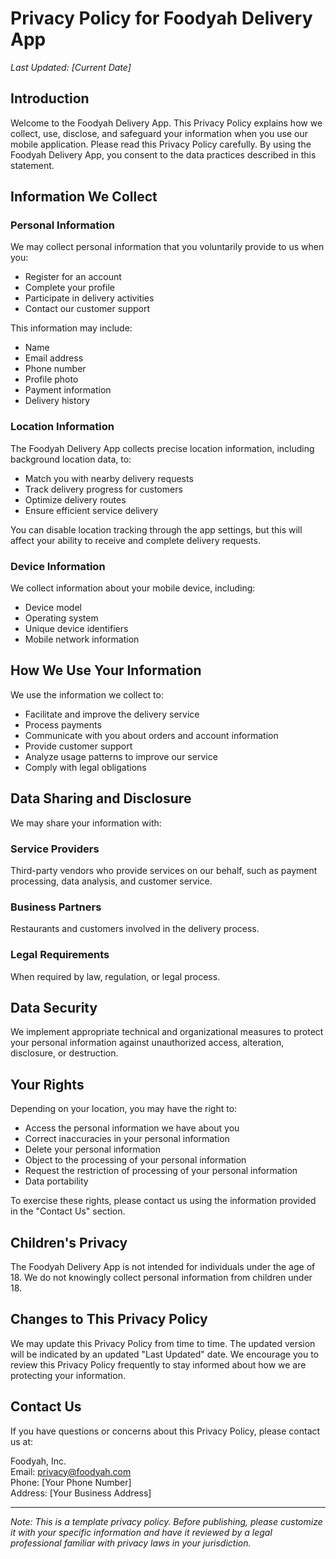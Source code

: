 # Privacy Policy for Foodyah Delivery App

*Last Updated: [Current Date]*

## Introduction

Welcome to the Foodyah Delivery App. This Privacy Policy explains how we collect, use, disclose, and safeguard your information when you use our mobile application. Please read this Privacy Policy carefully. By using the Foodyah Delivery App, you consent to the data practices described in this statement.

## Information We Collect

### Personal Information

We may collect personal information that you voluntarily provide to us when you:
- Register for an account
- Complete your profile
- Participate in delivery activities
- Contact our customer support

This information may include:
- Name
- Email address
- Phone number
- Profile photo
- Payment information
- Delivery history

### Location Information

The Foodyah Delivery App collects precise location information, including background location data, to:
- Match you with nearby delivery requests
- Track delivery progress for customers
- Optimize delivery routes
- Ensure efficient service delivery

You can disable location tracking through the app settings, but this will affect your ability to receive and complete delivery requests.

### Device Information

We collect information about your mobile device, including:
- Device model
- Operating system
- Unique device identifiers
- Mobile network information

## How We Use Your Information

We use the information we collect to:
- Facilitate and improve the delivery service
- Process payments
- Communicate with you about orders and account information
- Provide customer support
- Analyze usage patterns to improve our service
- Comply with legal obligations

## Data Sharing and Disclosure

We may share your information with:

### Service Providers
Third-party vendors who provide services on our behalf, such as payment processing, data analysis, and customer service.

### Business Partners
Restaurants and customers involved in the delivery process.

### Legal Requirements
When required by law, regulation, or legal process.

## Data Security

We implement appropriate technical and organizational measures to protect your personal information against unauthorized access, alteration, disclosure, or destruction.

## Your Rights

Depending on your location, you may have the right to:
- Access the personal information we have about you
- Correct inaccuracies in your personal information
- Delete your personal information
- Object to the processing of your personal information
- Request the restriction of processing of your personal information
- Data portability

To exercise these rights, please contact us using the information provided in the "Contact Us" section.

## Children's Privacy

The Foodyah Delivery App is not intended for individuals under the age of 18. We do not knowingly collect personal information from children under 18.

## Changes to This Privacy Policy

We may update this Privacy Policy from time to time. The updated version will be indicated by an updated "Last Updated" date. We encourage you to review this Privacy Policy frequently to stay informed about how we are protecting your information.

## Contact Us

If you have questions or concerns about this Privacy Policy, please contact us at:

Foodyah, Inc.  
Email: privacy@foodyah.com  
Phone: [Your Phone Number]  
Address: [Your Business Address]

---

*Note: This is a template privacy policy. Before publishing, please customize it with your specific information and have it reviewed by a legal professional familiar with privacy laws in your jurisdiction.*
